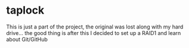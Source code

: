 # taplock
This is just a part of the project, the original was lost along with my hard drive... the good thing is after this I decided to set up a RAID1 and learn about Git/GitHub
